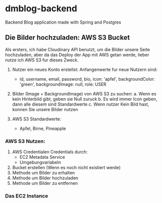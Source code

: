 # dmblog-backend
Backend Blog application made with Spring and Postgres


## Die Bilder hochzuladen: AWS S3 Bucket

Als ersters, ich habe Cloudinary API benutzt, um die Bilder unsere Seite hochzuladen, aber da das Deploy der App mit AWS getan werde, lieber nutze ich AWS S3 fur dieses Zweck.


1. Nutzer ein neues Konto erstellst:
   Anfangenwerte fur neue Nutzern sind:
   - id, username, email, password, bio, icon: 'apfel', backgroundColor: 'green', backgroundImage: null, role: USER


2. Bilder (Image + BackgroundImage) von AWS S3 zu suchen:
   a. Wenn es kein Hinterbild gibt, geben sie Null zuruck
   b. Es wird immer Icon geben, dann alle diesem sind Standardwerte
   c. Wenn nutzer Kein Bild hast, konnen Sie unsere Bilder nutzen


3. AWS S3 Standardwerte:
   - Apfel, Birne, Pineapple

### AWS S3 Nutzen:

1. AWS Credentialen
   Credentials durch: 
   - EC2 Metadata Service 
   - Umgebungvariabeln
2. Bucket erstellen (Wenn es noch nicht existiert werde)
3. Methode um Bilder zu erhalten
4. Methode um Bilder hochzuladen
5. Methode um Bilder zu entfernen

### Das EC2 Instance